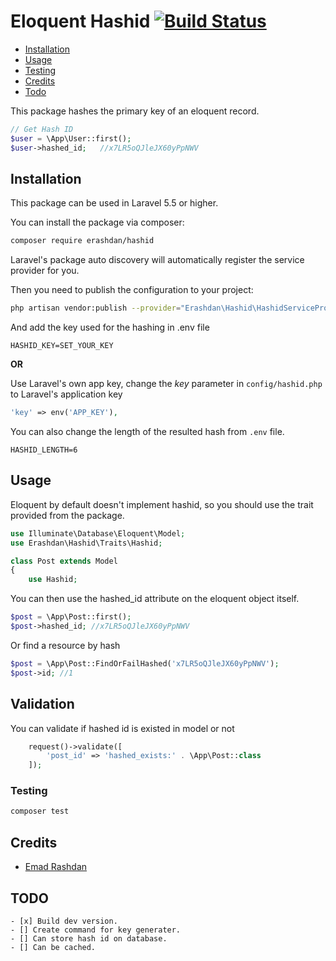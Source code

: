 # Eloquent Hashid [![Build Status](https://travis-ci.org/erashdan/hashid.svg?branch=master)](https://travis-ci.org/erashdan/hashid)

* [Installation](#installation)
* [Usage](#usage)
* [Testing](#testing)
* [Credits](#credits)
* [Todo](#todo)

This package hashes the primary key of an eloquent record.

```php
// Get Hash ID
$user = \App\User::first();
$user->hashed_id;   //x7LR5oQJleJX60yPpNWV
```

## Installation
This package can be used in Laravel 5.5 or higher.

You can install the package via composer:

``` bash
composer require erashdan/hashid
```

Laravel's package auto discovery will automatically register the service provider for you.

Then you need to publish the configuration to your project:

```bash
php artisan vendor:publish --provider="Erashdan\Hashid\HashidServiceProvider" --tag="config"
``` 

And add the key used for the hashing in .env file
```dotenv
HASHID_KEY=SET_YOUR_KEY
```

**OR**

Use Laravel's own app key, change the _key_ parameter in `config/hashid.php` to Laravel's application key
```php
'key' => env('APP_KEY'),
```

You can also change the length of the resulted hash from `.env` file.

```dotenv
HASHID_LENGTH=6
```

## Usage

Eloquent by default doesn't implement hashid, so you should use the trait provided from the package.

```php
use Illuminate\Database\Eloquent\Model;
use Erashdan\Hashid\Traits\Hashid;

class Post extends Model
{
    use Hashid;
```

You can then use the hashed_id attribute on the eloquent object itself.

```php
$post = \App\Post::first();
$post->hashed_id; //x7LR5oQJleJX60yPpNWV
```

Or find a resource by hash
```php
$post = \App\Post::FindOrFailHashed('x7LR5oQJleJX60yPpNWV');
$post->id; //1
```

## Validation
You can validate if hashed id is existed in model or not
```php
    request()->validate([
        'post_id' => 'hashed_exists:' . \App\Post::class
    ]);
```

### Testing

``` bash
composer test
```

## Credits
- [Emad Rashdan](https://github.com/erashdan)

## TODO 
```.todo
- [x] Build dev version.
- [] Create command for key generater.
- [] Can store hash id on database.
- [] Can be cached.
```
